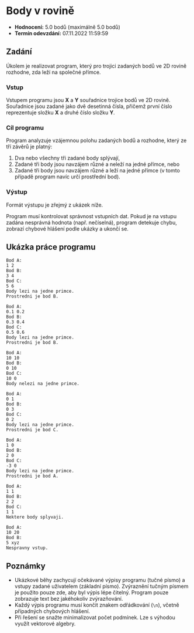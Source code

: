 # Body v rovině

- **Hodnocení:** 5.0 bodů (maximálně 5.0 bodů)
- **Termín odevzdání:** 07.11.2022 11:59:59

## Zadání

Úkolem je realizovat program, který pro trojici zadaných bodů ve 2D rovině rozhodne, zda leží na společné přímce.

### Vstup
Vstupem programu jsou **X** a **Y** souřadnice trojice bodů ve 2D rovině. Souřadnice jsou zadané jako dvě desetinná čísla, přičemž první číslo reprezentuje složku **X** a druhé číslo složku **Y**.

### Cíl programu
Program analyzuje vzájemnou polohu zadaných bodů a rozhodne, který ze tří závěrů je platný:
1. Dva nebo všechny tři zadané body splývají,
2. Zadané tři body jsou navzájem různé a neleží na jedné přímce, nebo
3. Zadané tři body jsou navzájem různé a leží na jedné přímce (v tomto případě program navíc určí prostřední bod).

### Výstup
Formát výstupu je zřejmý z ukázek níže.

Program musí kontrolovat správnost vstupních dat. Pokud je na vstupu zadána nesprávná hodnota (např. nečíselná), program detekuje chybu, zobrazí chybové hlášení podle ukázky a ukončí se.

## Ukázka práce programu

```
Bod A:
1 2
Bod B:
3 4
Bod C:
5 6
Body lezi na jedne primce.
Prostredni je bod B.

Bod A:
0.1 0.2
Bod B:
0.3 0.4
Bod C:
0.5 0.6
Body lezi na jedne primce.
Prostredni je bod B.

Bod A:
10 10
Bod B:
0 10
Bod C:
10 0
Body nelezi na jedne primce.

Bod A:
0 1
Bod B:
0 3
Bod C:
0 2
Body lezi na jedne primce.
Prostredni je bod C.

Bod A:
1 0
Bod B:
2 0
Bod C:
-3 0
Body lezi na jedne primce.
Prostredni je bod A.

Bod A:
1 1
Bod B:
2 2
Bod C:
1 1
Nektere body splyvaji.

Bod A:
10 20
Bod B:
5 xyz
Nespravny vstup.
```

## Poznámky

- Ukázkové běhy zachycují očekávané výpisy programu (tučné písmo) a vstupy zadané uživatelem (základní písmo). Zvýraznění tučným písmem je použito pouze zde, aby byl výpis lépe čitelný. Program pouze zobrazuje text bez jakéhokoliv zvýrazňování.
- Každý výpis programu musí končit znakem odřádkování (`\n`), včetně případných chybových hlášení.
- Při řešení se snažte minimalizovat počet podmínek. Lze s výhodou využít vektorové algebry.
